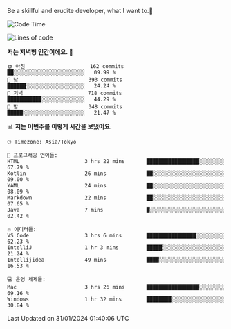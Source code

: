 Be a skillful and erudite developer, what I want to.👶

<!--START_SECTION:waka-->
![Code Time](http://img.shields.io/badge/Code%20Time-425%20hrs%2057%20mins-blue)

![Lines of code](https://img.shields.io/badge/%EC%A0%80%EB%8A%94%20%EC%97%AC%ED%83%9C%EA%B9%8C%EC%A7%80%20-756.1%20thousand%20%EC%A4%84%EC%9D%98%20%EC%BD%94%EB%93%9C%EB%A5%BC%20%EC%9E%91%EC%84%B1%ED%96%88%EC%96%B4%EC%9A%94.-blue)

**저는 저녁형 인간이에요. 🦉** 

```text
🌞 아침                     162 commits         ██░░░░░░░░░░░░░░░░░░░░░░░   09.99 % 
🌆 낮　                     393 commits         ██████░░░░░░░░░░░░░░░░░░░   24.24 % 
🌃 저녁                     718 commits         ███████████░░░░░░░░░░░░░░   44.29 % 
🌙 밤　                     348 commits         █████░░░░░░░░░░░░░░░░░░░░   21.47 % 
```


📊 **저는 이번주를 이렇게 시간을 보냈어요.** 

```text
🕑︎ Timezone: Asia/Tokyo

💬 프로그래밍 언어들: 
HTML                     3 hrs 22 mins       █████████████████░░░░░░░░   67.79 % 
Kotlin                   26 mins             ██░░░░░░░░░░░░░░░░░░░░░░░   09.00 % 
YAML                     24 mins             ██░░░░░░░░░░░░░░░░░░░░░░░   08.09 % 
Markdown                 22 mins             ██░░░░░░░░░░░░░░░░░░░░░░░   07.65 % 
Java                     7 mins              █░░░░░░░░░░░░░░░░░░░░░░░░   02.42 % 

🔥 에디터들: 
VS Code                  3 hrs 6 mins        ████████████████░░░░░░░░░   62.23 % 
IntelliJ                 1 hr 3 mins         █████░░░░░░░░░░░░░░░░░░░░   21.24 % 
Intellijidea             49 mins             ████░░░░░░░░░░░░░░░░░░░░░   16.53 % 

💻 운영 체제들: 
Mac                      3 hrs 26 mins       █████████████████░░░░░░░░   69.16 % 
Windows                  1 hr 32 mins        ████████░░░░░░░░░░░░░░░░░   30.84 % 
```


 Last Updated on 31/01/2024 01:40:06 UTC
<!--END_SECTION:waka-->
